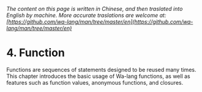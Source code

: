 *The content on this page is written in Chinese, and then traslated into English by machine. More accurate traslations are welcome at: [https://github.com/wa-lang/man/tree/master/en](https://github.com/wa-lang/man/tree/master/en)*

# 4. Function

Functions are sequences of statements designed to be reused many times. This chapter introduces the basic usage of Wa-lang functions, as well as features such as function values, anonymous functions, and closures.
